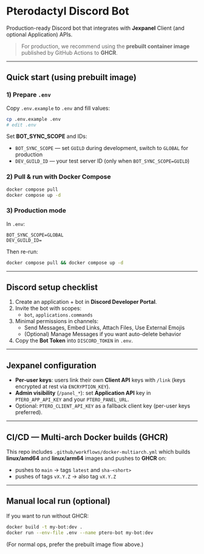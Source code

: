 # Pterodactyl Discord Bot

Production-ready Discord bot that integrates with **Jexpanel** Client (and optional Application) APIs.


> For production, we recommend using the **prebuilt container image** published by GitHub Actions to **GHCR**.

---

## Quick start (using prebuilt image)

### 1) Prepare `.env`
Copy `.env.example` to `.env` and fill values:
```bash
cp .env.example .env
# edit .env
```

Set **BOT_SYNC_SCOPE** and IDs:
- `BOT_SYNC_SCOPE` — set `GUILD` during development, switch to `GLOBAL` for production
- `DEV_GUILD_ID` — your test server ID (only when `BOT_SYNC_SCOPE=GUILD`)

### 2) Pull & run with Docker Compose
```bash
docker compose pull
docker compose up -d
```

### 3) Production mode
In `.env`:
```
BOT_SYNC_SCOPE=GLOBAL
DEV_GUILD_ID=
```
Then re-run:
```bash
docker compose pull && docker compose up -d
```

---

## Discord setup checklist

1. Create an application + bot in **Discord Developer Portal**.
2. Invite the bot with scopes:
   - `bot`, `applications.commands`
3. Minimal permissions in channels:
   - Send Messages, Embed Links, Attach Files, Use External Emojis
   - (Optional) Manage Messages if you want auto-delete behavior
4. Copy the **Bot Token** into `DISCORD_TOKEN` in `.env`.

---

## Jexpanel configuration

- **Per-user keys**: users link their own **Client API** keys with `/link` (keys encrypted at rest via `ENCRYPTION_KEY`).
- **Admin visibility** (`/panel_*`): set **Application API** key in `PTERO_APP_API_KEY` and your `PTERO_PANEL_URL`.
- Optional: `PTERO_CLIENT_API_KEY` as a fallback client key (per-user keys preferred).

---

## CI/CD — Multi-arch Docker builds (GHCR)

This repo includes `.github/workflows/docker-multiarch.yml` which builds **linux/amd64** and **linux/arm64** images and pushes to **GHCR** on:
- pushes to `main` → tags `latest` and `sha-<short>`
- pushes of tags `vX.Y.Z` → also tag `vX.Y.Z`

---

## Manual local run (optional)

If you want to run without GHCR:
```bash
docker build -t my-bot:dev .
docker run --env-file .env --name ptero-bot my-bot:dev
```
(For normal ops, prefer the prebuilt image flow above.)
